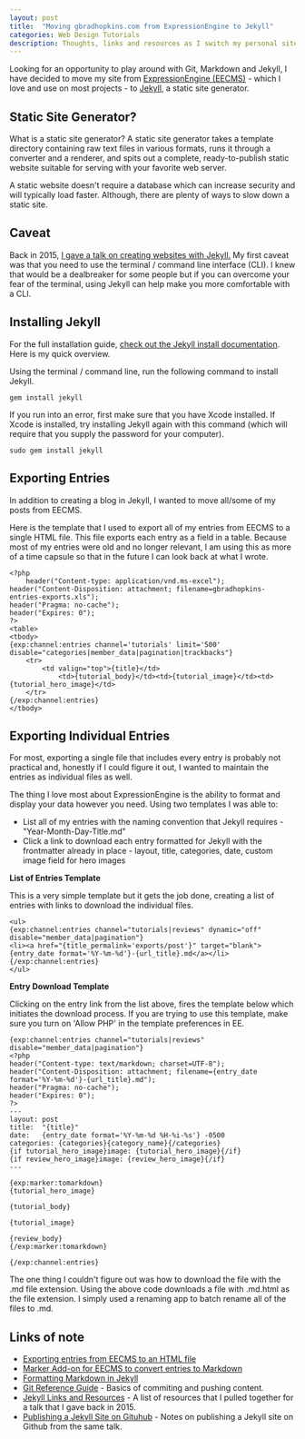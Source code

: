```yaml
---
layout: post
title:  "Moving gbradhopkins.com from ExpressionEngine to Jekyll"
categories: Web Design Tutorials
description: Thoughts, links and resources as I switch my personal site from EECMS to Jekyll
---
```


Looking for an opportunity to play around with Git, Markdown and Jekyll, I have decided to move my site from [ExpressionEngine (EECMS)](http://ellislab.com/expressionengine) - which I love and use on most projects - to [Jekyll](http://jekyllrb.com), a static site generator.

## Static Site Generator?

What is a static site generator? A static site generator takes a template directory containing raw text files in various formats, runs it through a converter and a renderer, and spits out a complete, ready-to-publish static website suitable for serving with your favorite web server.

A static website doesn't require a database which can increase security and will typically load faster. Although, there are plenty of ways to slow down a static site.

## Caveat

Back in 2015, [I gave a talk on creating websites with Jekyll.](http://epwebtech.com/events/2015/08/12/getting-started-with-jekyll.html) My first caveat was that you need to use the terminal / command line interface (CLI). I knew that would be a dealbreaker for some people but if you can overcome your fear of the terminal, using Jekyll can help make you more comfortable with a CLI.

## Installing Jekyll

For the full installation guide, [check out the Jekyll install documentation](https://jekyllrb.com/docs/installation/). Here is my quick overview.

Using the terminal / command line, run the following command to install Jekyll.

`gem install jekyll`

If you run into an error, first make sure that you have Xcode installed. If Xcode is installed, try installing Jekyll again with this command (which will require that you supply the password for your computer).

`sudo gem install jekyll`

## Exporting Entries

In addition to creating a blog in Jekyll, I wanted to move all/some of my posts from EECMS.

Here is the template that I used to export all of my entries from EECMS to a single HTML file. This file exports each entry as a field in a table. Because most of my entries were old and no longer relevant, I am using this as more of a time capsule so that in the future I can look back at what I wrote.

```
<?php
    header("Content-type: application/vnd.ms-excel");
header("Content-Disposition: attachment; filename=gbradhopkins-entries-exports.xls");
header("Pragma: no-cache");
header("Expires: 0");
?>
<table>
<tbody>
{exp:channel:entries channel='tutorials' limit='500' disable="categories|member_data|pagination|trackbacks"}
    <tr>
	    <td valign="top">{title}</td>
            <td>{tutorial_body}</td><td>{tutorial_image}</td><td>{tutorial_hero_image}</td>
    </tr>
{/exp:channel:entries}
</tbody>
```

## Exporting Individual Entries

For most, exporting a single file that includes every entry is probably not practical and, honestly if I could figure it out, I wanted to maintain the entries as individual files as well.

The thing I love most about ExpressionEngine is the ability to format and display your data however you need. Using two templates I was able to:

- List all of my entries with the naming convention that Jekyll requires - "Year-Month-Day-Title.md"
- Click a link to download each entry formatted for Jekyll with the frontmatter already in place - layout, title, categories, date, custom image field for hero images

<strong>List of Entries Template</strong>

This is a very simple template but it gets the job done, creating a list of entries with links to download the individual files.

```
<ul>
{exp:channel:entries channel="tutorials|reviews" dynamic="off" disable="member_data|pagination"}
<li><a href="{title_permalink='exports/post'}" target="blank">{entry_date format='%Y-%m-%d'}-{url_title}.md</a></li>
{/exp:channel:entries}
</ul>
```

<strong>Entry Download Template</strong>

Clicking on the entry link from the list above, fires the template below which initiates the download process. If you are trying to use this template, make sure you turn on 'Allow PHP' in the template preferences in EE.

```
{exp:channel:entries channel="tutorials|reviews" disable="member_data|pagination"}
<?php
header("Content-type: text/markdown; charset=UTF-8");
header("Content-Disposition: attachment; filename={entry_date format='%Y-%m-%d'}-{url_title}.md");
header("Pragma: no-cache");
header("Expires: 0");
?>
---
layout: post
title:  "{title}"
date:   {entry_date format='%Y-%m-%d %H-%i-%s'} -0500
categories: {categories}{category_name}{/categories}
{if tutorial_hero_image}image: {tutorial_hero_image}{/if}
{if review_hero_image}image: {review_hero_image}{/if}
---

{exp:marker:tomarkdown}
{tutorial_hero_image}

{tutorial_body}

{tutorial_image}

{review_body}
{/exp:marker:tomarkdown}

{/exp:channel:entries}
```

The one thing I couldn't figure out was how to download the file with the .md file extension. Using the above code downloads a file with .md.html as the file extension. I simply used a renaming app to batch rename all of the files to .md.

## Links of note

- [Exporting entries from EECMS to an HTML file](https://expressionengine.stackexchange.com/questions/515/what-is-the-best-method-for-exporting-channel-entries-as-a-spreadsheet)
- [Marker Add-on for EECMS to convert entries to Markdown](https://devot-ee.com/add-ons/marker)
- [Formatting Markdown in Jekyll](https://milanaryal.com/writing-and-formatting-with-markdown/)
- [Git Reference Guide](http://gitref.org/basic/#add) - Basics of commiting and pushing content.
- [Jekyll Links and Resources](http://epwebtech.com/blog/2015/08/17/jekyll-resources-and-links.html) - A list of resources that I pulled together for a talk that I gave back in 2015.
- [Publishing a Jekyll Site on Gituhub](http://epwebtech.com/blog/2015/08/18/publishing-site-to-github.html) - Notes on publishing a Jekyll site on Github from the same talk.
